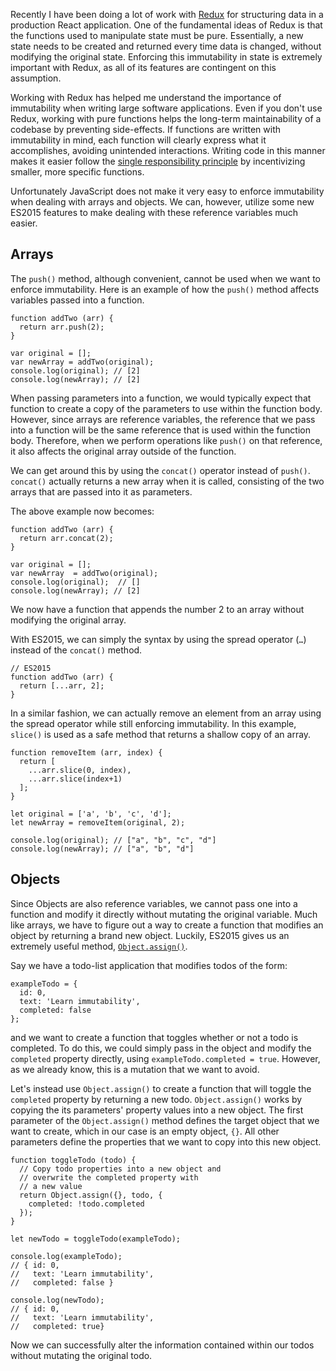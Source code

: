 Recently I have been doing a lot of work with [Redux](http://redux.js.org/) for structuring data in a production React application. One of the fundamental ideas of Redux is that the functions used to manipulate state must be pure. Essentially, a new state needs to be created and returned every time data is changed, without modifying the original state. Enforcing this immutability in state is extremely important with Redux, as all of its features are contingent on this assumption. 

Working with Redux has helped me understand the importance of immutability when writing large software applications. Even if you don't use Redux, working with pure functions helps the long-term maintainability of a codebase by preventing side-effects. If functions are written with immutability in mind, each function will clearly express what it accomplishes, avoiding unintended interactions. Writing code in this manner makes it easier follow the [single responsibility principle](https://en.wikipedia.org/wiki/Single_responsibility_principle) by incentivizing smaller, more specific functions.
 
Unfortunately JavaScript does not make it very easy to enforce immutability when dealing with arrays and objects. We can, however, utilize some new ES2015 features to make dealing with these reference variables much easier.
 
## Arrays 
The `push()` method, although convenient, cannot be used when we want to enforce immutability. Here is an example of how the `push()` method affects variables passed into a function. 

``` 
function addTwo (arr) { 
  return arr.push(2);
} 
 
var original = []; 
var newArray = addTwo(original); 
console.log(original); // [2]
console.log(newArray); // [2] 
``` 
When passing parameters into a function, we would typically expect that function to create a copy of the parameters to use within the function body. However, since arrays are reference variables, the reference that we pass into a function will be the same reference that is used within the function body. Therefore, when we perform operations like `push()` on that reference, it also affects the original array outside of the function. 
 
We can get around this by using the `concat()` operator instead of `push()`. `concat()` actually returns a new array when it is called, consisting of the two arrays that are passed into it as parameters. 
 
The above example now becomes: 

``` 
function addTwo (arr) { 
  return arr.concat(2); 
} 
 
var original = []; 
var newArray  = addTwo(original); 
console.log(original);  // []
console.log(newArray); // [2]
``` 
 
We now have a function that appends the number 2 to an array without modifying the original array. 
 
With ES2015, we can simply the syntax by using the spread operator (`…`) instead of the `concat()` method.  

``` 
// ES2015 
function addTwo (arr) { 
  return [...arr, 2]; 
} 
``` 
 
In a similar fashion, we can actually remove an element from an array using the spread operator while still enforcing immutability. In this example, `slice()` is used as a safe method that returns a shallow copy of an array. 
 
``` 
function removeItem (arr, index) { 
  return [ 
    ...arr.slice(0, index),
    ...arr.slice(index+1) 
  ]; 
} 
 
let original = ['a', 'b', 'c', 'd']; 
let newArray = removeItem(original, 2); 
 
console.log(original); // ["a", "b", "c", "d"] 
console.log(newArray); // ["a", "b", "d"] 
``` 
 
## Objects 
Since Objects are also reference variables, we cannot pass one into a function and modify it directly without mutating the original variable. Much like arrays, we have to figure out a way to create a function that modifies an object by returning a brand new object. Luckily, ES2015 gives us an extremely useful method, [`Object.assign()`](https://developer.mozilla.org/en-US/docs/Web/JavaScript/Reference/Global_Objects/Object/assign).

Say we have a todo-list application that modifies todos of the form:
```
exampleTodo = {
  id: 0,
  text: 'Learn immutability',
  completed: false
};
```
and we want to create a function that toggles whether or not a todo is completed. To do this, we could simply pass in the object and modify the `completed` property directly, using `exampleTodo.completed = true`. However, as we already know, this is a mutation that we want to avoid.

Let's instead use `Object.assign()` to create a function that will toggle the `completed` property by returning a new todo. `Object.assign()` works by copying the its parameters' property values into a new object. The first parameter of the `Object.assign()` method defines the target object that we want to create, which in our case is an empty object, `{}`. All other parameters define the properties that we want to copy into this new object.

```
function toggleTodo (todo) {
  // Copy todo properties into a new object and
  // overwrite the completed property with
  // a new value
  return Object.assign({}, todo, {
    completed: !todo.completed
  });
}

let newTodo = toggleTodo(exampleTodo);

console.log(exampleTodo);
// { id: 0, 
//   text: 'Learn immutability', 
//   completed: false }

console.log(newTodo);
// { id: 0, 
//   text: 'Learn immutability', 
//   completed: true}
```

Now we can successfully alter the information contained within our todos without mutating the original todo.